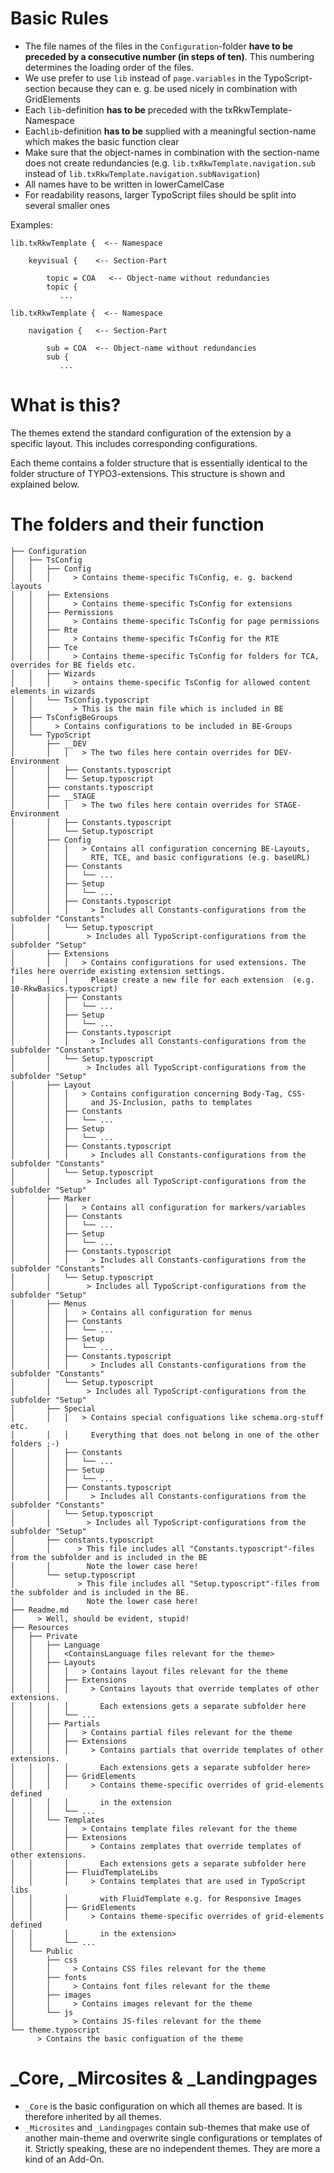 # Basic Rules
* The file names of the files in the ```Configuration```-folder **have to be preceded by a consecutive number (in steps of ten)**. This numbering determines the loading order of the files.
* We use prefer to use ```lib``` instead of ```page.variables``` in the TypoScript-section because they can e. g. be used nicely in combination with GridElements
* Each ```lib```-definition **has to be** preceded with the txRkwTemplate-Namespace
* Each```lib```-definition **has to be** supplied with a meaningful section-name which makes the basic function clear
* Make sure that the object-names in combination with the section-name does not create redundancies (e.g. ``lib.txRkwTemplate.navigation.sub`` instead of ``lib.txRkwTemplate.navigation.subNavigation``) 
* All names have to be written in lowerCamelCase
* For readability reasons, larger TypoScript files should be split into several smaller ones

Examples:
```
lib.txRkwTemplate {  <-- Namespace

    keyvisual {    <-- Section-Part

        topic = COA   <-- Object-name without redundancies
        topic {
           ...
```
```
lib.txRkwTemplate {  <-- Namespace

    navigation {   <-- Section-Part

        sub = COA  <-- Object-name without redundancies
        sub {
           ...
```

# What is this?
The themes extend the standard configuration of the extension by a specific layout.
This includes corresponding configurations.

Each theme contains a folder structure that is essentially identical to the folder structure of TYPO3-extensions.
This structure is shown and explained below.

# The folders and their function
```
├── Configuration
│   ├── TsConfig
│   │   ├── Config
│   │   │     > Contains theme-specific TsConfig, e. g. backend layouts
│   │   ├── Extensions
│   │   │     > Contains theme-specific TsConfig for extensions
│   │   ├── Permissions
│   │   │     > Contains theme-specific TsConfig for page permissions 
│   │   ├── Rte
│   │   │     > Contains theme-specific TsConfig for the RTE
│   │   ├── Tce
│   │   │     > Contains theme-specific TsConfig for folders for TCA, overrides for BE fields etc. 
│   │   ├── Wizards
│   │   │     > ontains theme-specific TsConfig for allowed content elements in wizards 
│   │   └── TsConfig.typoscript
│   │         > This is the main file which is included in BE
│   ├── TsConfigBeGroups
│   │     > Contains configurations to be included in BE-Groups
│   └── TypoScript
│       ├── __DEV
│       │   │   > The two files here contain overrides for DEV-Environment
│       │   ├── Constants.typoscript
│       │   └── Setup.typoscript
│       ├── constants.typoscript
│       ├── __STAGE
│       │   │   > The two files here contain overrides for STAGE-Environment
│       │   ├── Constants.typoscript
│       │   └── Setup.typoscript
│       ├── Config
│       │   │   > Contains all configuration concerning BE-Layouts, 
│       │   │     RTE, TCE, and basic configurations (e.g. baseURL)
│       │   ├── Constants
│       │   │   └── ...
│       │   ├── Setup
│       │   │   └── ...
│       │   ├── Constants.typoscript
│       │   │     > Includes all Constants-configurations from the subfolder "Constants" 
│       │   └── Setup.typoscript
│       │        > Includes all TypoScript-configurations from the subfolder "Setup" 
│       ├── Extensions
│       │   │   > Contains configurations for used extensions. The files here override existing extension settings.
│       │   │     Please create a new file for each extension  (e.g. 10-RkwBasics.typoscript)
│       │   ├── Constants
│       │   │   └── ...
│       │   ├── Setup
│       │   │   └── ...
│       │   ├── Constants.typoscript
│       │   │     > Includes all Constants-configurations from the subfolder "Constants" 
│       │   └── Setup.typoscript
│       │        > Includes all TypoScript-configurations from the subfolder "Setup"
│       ├── Layout
│       │   │   > Contains configuration concerning Body-Tag, CSS-  
│       │   │     and JS-Inclusion, paths to templates
│       │   ├── Constants
│       │   │   └── ...
│       │   ├── Setup
│       │   │   └── ...
│       │   ├── Constants.typoscript
│       │   │     > Includes all Constants-configurations from the subfolder "Constants" 
│       │   └── Setup.typoscript
│       │        > Includes all TypoScript-configurations from the subfolder "Setup"
│       ├── Marker
│       │   │   > Contains all configuration for markers/variables
│       │   ├── Constants
│       │   │   └── ...
│       │   ├── Setup
│       │   │   └── ...
│       │   ├── Constants.typoscript
│       │   │     > Includes all Constants-configurations from the subfolder "Constants" 
│       │   └── Setup.typoscript
│       │        > Includes all TypoScript-configurations from the subfolder "Setup"
│       ├── Menus
│       │   │   > Contains all configuration for menus
│       │   ├── Constants
│       │   │   └── ...
│       │   ├── Setup
│       │   │   └── ...
│       │   ├── Constants.typoscript
│       │   │     > Includes all Constants-configurations from the subfolder "Constants" 
│       │   └── Setup.typoscript
│       │        > Includes all TypoScript-configurations from the subfolder "Setup"
│       ├── Special
│       │   │   > Contains special configuations like schema.org-stuff etc.  
│       │   │     Everything that does not belong in one of the other folders ;-)
│       │   ├── Constants
│       │   │   └── ...
│       │   ├── Setup
│       │   │   └── ...
│       │   ├── Constants.typoscript
│       │   │     > Includes all Constants-configurations from the subfolder "Constants" 
│       │   └── Setup.typoscript
│       │        > Includes all TypoScript-configurations from the subfolder "Setup"
│       ├── constants.typoscript
│       │      > This file includes all "Constants.typoscript"-files from the subfolder and is included in the BE
│       │        Note the lower case here!
│       └── setup.typoscript
│              > This file includes all "Setup.typoscript"-files from the subfolder and is included in the BE.
│                Note the lower case here!
├── Readme.md
│     > Well, should be evident, stupid!
├── Resources
│   ├── Private
│   │   ├── Language
│   │   │   <ContainsLanguage files relevant for the theme>
│   │   ├── Layouts
│   │   │   │   > Contains layout files relevant for the theme
│   │   │   ├── Extensions
│   │   │   │     > Contains layouts that override templates of other extensions. 
│   │   │   │       Each extensions gets a separate subfolder here
│   │   │   └── ...
│   │   ├── Partials
│   │   │   │   > Contains partial files relevant for the theme
│   │   │   ├── Extensions
│   │   │   │     > Contains partials that override templates of other extensions. 
│   │   │   │       Each extensions gets a separate subfolder here>
│   │   │   ├── GridElements
│   │   │   │     > Contains theme-specific overrides of grid-elements defined 
│   │   │   │       in the extension
│   │   │   └── ...
│   │   └── Templates
│   │       │   > Contains template files relevant for the theme
│   │       ├── Extensions
│   │       │     > Contains zemplates that override templates of other extensions. 
│   │       │       Each extensions gets a separate subfolder here
│   │       ├── FluidTemplateLibs
│   │       │     > Contains templates that are used in TypoScript libs 
│   │       │       with FluidTemplate e.g. for Responsive Images
│   │       ├── GridElements
│   │       │     > Contains theme-specific overrides of grid-elements defined 
│   │       │       in the extension>
│   │       └── ...
│   └── Public
│       ├── css
│       │     > Contains CSS files relevant for the theme
│       ├── fonts
│       │     > Contains font files relevant for the theme
│       ├── images
│       │     > Contains images relevant for the theme
│       └── js
│             > Contains JS-files relevant for the theme
└── theme.typoscript
      > Contains the basic configuation of the theme
```
# _Core, _Mircosites & _Landingpages
* ```_Core``` is the basic configuration on which all themes are based. It is therefore inherited by all themes.
* ```_Microsites``` and ```_Landingpages``` contain sub-themes that make use of another main-theme and overwrite single configurations or templates of it. Strictly speaking, these are no independent themes. They are more a kind of an Add-On.
